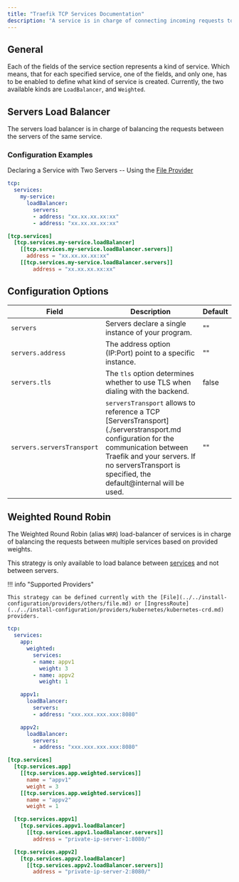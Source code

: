 ```yaml
---
title: "Traefik TCP Services Documentation"
description: "A service is in charge of connecting incoming requests to the Servers that can handle them. Read the technical documentation."
--- 
```


## General

Each of the fields of the service section represents a kind of service. Which means, that for each specified service, one of the fields, and only one, has to be enabled to define what kind of service is created. Currently, the two available kinds are `LoadBalancer`, and `Weighted`.

## Servers Load Balancer

The servers load balancer is in charge of balancing the requests between the servers of the same service.

### Configuration Examples

Declaring a Service with Two Servers -- Using the [File Provider](../../install-configuration/providers/others/file.md)

```yaml tab="Structured (YAML)"
tcp:
  services:
    my-service:
      loadBalancer:
        servers:
        - address: "xx.xx.xx.xx:xx"
        - address: "xx.xx.xx.xx:xx"
```

```toml tab="Structured (TOML)"
[tcp.services]
  [tcp.services.my-service.loadBalancer]
    [[tcp.services.my-service.loadBalancer.servers]]
      address = "xx.xx.xx.xx:xx"
    [[tcp.services.my-service.loadBalancer.servers]]
        address = "xx.xx.xx.xx:xx"
```

## Configuration Options

| Field | Description                                 | Default |
|----------|------------------------------------------|--------- |
| `servers` |  Servers declare a single instance of your program.  | "" |
| `servers.address` |   The address option (IP:Port) point to a specific instance. | "" |
| `servers.tls` | The `tls` option determines whether to use TLS when dialing with the backend. | false |
| `servers.serversTransport` | `serversTransport` allows to reference a TCP [ServersTransport](./serverstransport.md configuration for the communication between Traefik and your servers. If no serversTransport is specified, the default@internal will be used. |  "" |

## Weighted Round Robin

The Weighted Round Robin (alias `WRR`) load-balancer of services is in charge of balancing the requests between multiple services based on provided weights.

This strategy is only available to load balance between [services](./service.md) and not between servers.

!!! info "Supported Providers"

    This strategy can be defined currently with the [File](../../install-configuration/providers/others/file.md) or [IngressRoute](../../install-configuration/providers/kubernetes/kubernetes-crd.md) providers.

```yaml tab="Structured (YAML)"
tcp:
  services:
    app:
      weighted:
        services:
        - name: appv1
          weight: 3
        - name: appv2
          weight: 1

    appv1:
      loadBalancer:
        servers:
        - address: "xxx.xxx.xxx.xxx:8080"

    appv2:
      loadBalancer:
        servers:
        - address: "xxx.xxx.xxx.xxx:8080"
```

```toml tab="Structured (TOML)"
[tcp.services]
  [tcp.services.app]
    [[tcp.services.app.weighted.services]]
      name = "appv1"
      weight = 3
    [[tcp.services.app.weighted.services]]
      name = "appv2"
      weight = 1

  [tcp.services.appv1]
    [tcp.services.appv1.loadBalancer]
      [[tcp.services.appv1.loadBalancer.servers]]
        address = "private-ip-server-1:8080/"

  [tcp.services.appv2]
    [tcp.services.appv2.loadBalancer]
      [[tcp.services.appv2.loadBalancer.servers]]
        address = "private-ip-server-2:8080/"
```
 
